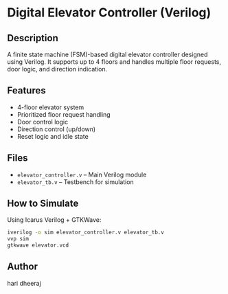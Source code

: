 # Digital Elevator Controller (Verilog)

## Description
A finite state machine (FSM)-based digital elevator controller designed using Verilog. It supports up to 4 floors and handles multiple floor requests, door logic, and direction indication.

## Features
- 4-floor elevator system
- Prioritized floor request handling
- Door control logic
- Direction control (up/down)
- Reset logic and idle state

## Files
- `elevator_controller.v` – Main Verilog module
- `elevator_tb.v` – Testbench for simulation

## How to Simulate
Using Icarus Verilog + GTKWave:
```bash
iverilog -o sim elevator_controller.v elevator_tb.v
vvp sim
gtkwave elevator.vcd
```

## Author
hari dheeraj
